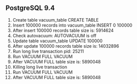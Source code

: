 
PostgreSQL 9.4
----------------

1. Create table vacuum_table
CREATE TABLE
2. Insert 100000 records into vacuum_table
INSERT 0 100000
3. After insert 100000 records table size is: 5914624
4. Check autovacuum: AUTOVACUUM is off
5. Update table vacuum_table
UPDATE 100000
6. After update 100000 records table size is: 14032896
7. Run long live transaction pid: 25211
8. Run VACUUM FULL
VACUUM
9. After VACUUM FULL table size is: 5890048
10. Killing long live transaction
11. Run VACUUM FULL
VACUUM
12. After VACUUM FULL table size is: 5890048



